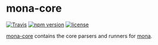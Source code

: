 # mona-core
[![Travis](https://img.shields.io/travis/zkat/mona-core.svg)](http://travis-ci.org/zkat/mona-core)
[![npm version](https://img.shields.io/npm/v/@mona/core.svg)](http://npm.im/@mona/core)
[![license](https://img.shields.io/npm/l/@mona/core.svg)](https://github.com/zkat/mona-core)

[mona-core](https://github.com/zkat/mona-core) contains the core parsers and runners for [mona](https://github.com/zkat/mona).
